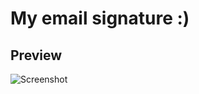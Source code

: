My email signature :)
=====================

Preview
---------------------
![Screenshot](http://d.pr/i/9iAc+ "Signature preview")
